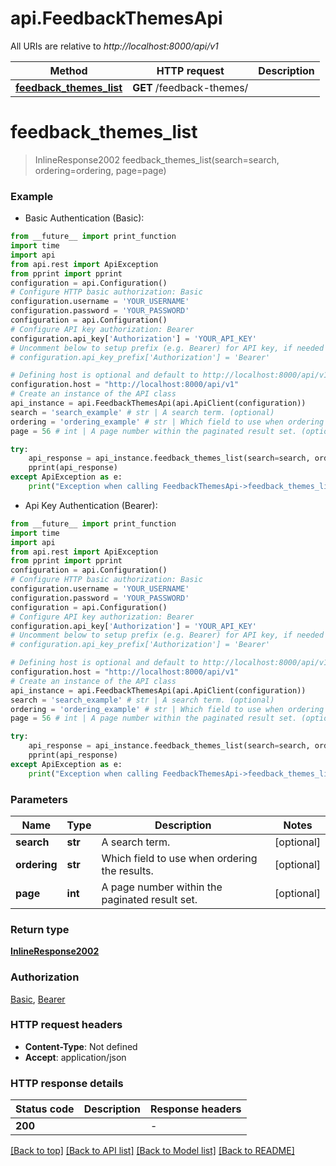 # api.FeedbackThemesApi

All URIs are relative to *http://localhost:8000/api/v1*

Method | HTTP request | Description
------------- | ------------- | -------------
[**feedback_themes_list**](FeedbackThemesApi.md#feedback_themes_list) | **GET** /feedback-themes/ | 


# **feedback_themes_list**
> InlineResponse2002 feedback_themes_list(search=search, ordering=ordering, page=page)



### Example

* Basic Authentication (Basic):
```python
from __future__ import print_function
import time
import api
from api.rest import ApiException
from pprint import pprint
configuration = api.Configuration()
# Configure HTTP basic authorization: Basic
configuration.username = 'YOUR_USERNAME'
configuration.password = 'YOUR_PASSWORD'
configuration = api.Configuration()
# Configure API key authorization: Bearer
configuration.api_key['Authorization'] = 'YOUR_API_KEY'
# Uncomment below to setup prefix (e.g. Bearer) for API key, if needed
# configuration.api_key_prefix['Authorization'] = 'Bearer'

# Defining host is optional and default to http://localhost:8000/api/v1
configuration.host = "http://localhost:8000/api/v1"
# Create an instance of the API class
api_instance = api.FeedbackThemesApi(api.ApiClient(configuration))
search = 'search_example' # str | A search term. (optional)
ordering = 'ordering_example' # str | Which field to use when ordering the results. (optional)
page = 56 # int | A page number within the paginated result set. (optional)

try:
    api_response = api_instance.feedback_themes_list(search=search, ordering=ordering, page=page)
    pprint(api_response)
except ApiException as e:
    print("Exception when calling FeedbackThemesApi->feedback_themes_list: %s\n" % e)
```

* Api Key Authentication (Bearer):
```python
from __future__ import print_function
import time
import api
from api.rest import ApiException
from pprint import pprint
configuration = api.Configuration()
# Configure HTTP basic authorization: Basic
configuration.username = 'YOUR_USERNAME'
configuration.password = 'YOUR_PASSWORD'
configuration = api.Configuration()
# Configure API key authorization: Bearer
configuration.api_key['Authorization'] = 'YOUR_API_KEY'
# Uncomment below to setup prefix (e.g. Bearer) for API key, if needed
# configuration.api_key_prefix['Authorization'] = 'Bearer'

# Defining host is optional and default to http://localhost:8000/api/v1
configuration.host = "http://localhost:8000/api/v1"
# Create an instance of the API class
api_instance = api.FeedbackThemesApi(api.ApiClient(configuration))
search = 'search_example' # str | A search term. (optional)
ordering = 'ordering_example' # str | Which field to use when ordering the results. (optional)
page = 56 # int | A page number within the paginated result set. (optional)

try:
    api_response = api_instance.feedback_themes_list(search=search, ordering=ordering, page=page)
    pprint(api_response)
except ApiException as e:
    print("Exception when calling FeedbackThemesApi->feedback_themes_list: %s\n" % e)
```

### Parameters

Name | Type | Description  | Notes
------------- | ------------- | ------------- | -------------
 **search** | **str**| A search term. | [optional] 
 **ordering** | **str**| Which field to use when ordering the results. | [optional] 
 **page** | **int**| A page number within the paginated result set. | [optional] 

### Return type

[**InlineResponse2002**](InlineResponse2002.md)

### Authorization

[Basic](../README.md#Basic), [Bearer](../README.md#Bearer)

### HTTP request headers

 - **Content-Type**: Not defined
 - **Accept**: application/json

### HTTP response details
| Status code | Description | Response headers |
|-------------|-------------|------------------|
**200** |  |  -  |

[[Back to top]](#) [[Back to API list]](../README.md#documentation-for-api-endpoints) [[Back to Model list]](../README.md#documentation-for-models) [[Back to README]](../README.md)

